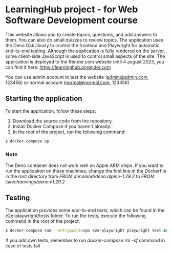 # LearningHub project - for Web Software Development course

This website allows you to create topics, questions, and add answers to them. You can also do small quizzes to review topics. The application uses the Deno Oak library to control the frontend and Playwright for automatic end-to-end testing. Although the application is fully rendered on the server, some client-side JavaScript is used to control small aspects of the site.
The application is deployed to the Render.com website until 4 august 2023, you can find it here: https://learninghub.onrender.com

You can use admin account to test the website (admin@admin.com, 123456) or normal account (normal@normal.com, 123456)

## Starting the application

To start the application, follow these steps:

1. Download the source code from the repository.
2. Install Docker Compose if you haven't already.
3. In the root of the project, run the following command:

```bash
$ docker-compose up
```

### **Note**

The Deno container does not work well on Apple ARM chips. If you want to run the application on these machines, change the first line in the Dockerfile in the root directory from _FROM denoland/deno:alpine-1.29.2_ to _FROM lukechannings/deno:v1.29.2_

## Testing

The application provides some end-to-end tests, which can be found in the e2e-playwright/tests folder. To run the tests, execute the following command in the root of the project:

```bash
$ docker-compose run --entrypoint=npx e2e-playwright playwright test && docker-compose rm -sf
```

If you add own tests, remember to run _docker-compose rm -sf_ command in case of tests fail
